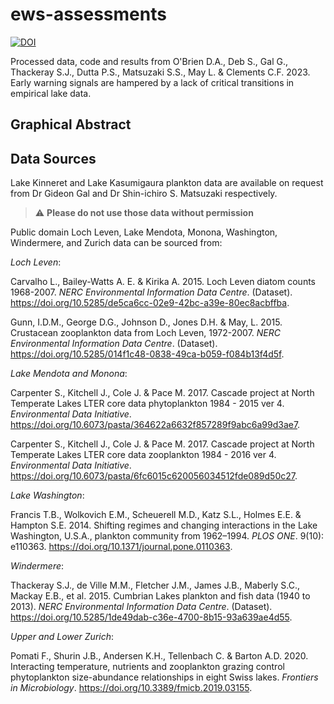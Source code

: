 # ews-assessments
[![DOI](https://zenodo.org/badge/555307206.svg)](https://zenodo.org/badge/latestdoi/555307206)

Processed data, code and results from O'Brien D.A., Deb S., Gal G., Thackeray S.J., Dutta P.S., Matsuzaki S.S., May L. & Clements C.F. 2023. Early warning signals are hampered by a lack of critical transitions in empirical lake data.

## Graphical Abstract

## Data Sources
Lake Kinneret and Lake Kasumigaura plankton data are available on request from Dr Gideon Gal and Dr Shin-ichiro S. Matsuzaki respectively. 
> :warning: **Please do not use those data without permission**

Public domain Loch Leven, Lake Mendota, Monona, Washington, Windermere, and Zurich data can be sourced from:

*Loch Leven*:

Carvalho L., Bailey-Watts A. E. & Kirika A. 2015. Loch Leven diatom counts 1968-2007. *NERC Environmental Information Data Centre*. (Dataset). https://doi.org/10.5285/de5ca6cc-02e9-42bc-a39e-80ec8acbffba.

Gunn, I.D.M., George D.G., Johnson D., Jones D.H. & May, L. 2015. Crustacean zooplankton data from Loch Leven, 1972-2007. *NERC Environmental Information Data Centre*. (Dataset). https://doi.org/10.5285/014f1c48-0838-49ca-b059-f084b13f4d5f.

*Lake Mendota and Monona*: 

Carpenter S., Kitchell J., Cole  J. & Pace M. 2017. Cascade project at North Temperate Lakes LTER core data phytoplankton 1984 - 2015 ver 4. *Environmental Data Initiative*. https://doi.org/10.6073/pasta/364622a6632f857289f9abc6a99d3ae7.

Carpenter S., Kitchell J., Cole  J. & Pace M. 2017. Cascade project at North Temperate Lakes LTER core data zooplankton 1984 -    2016 ver 4. *Environmental Data Initiative*. https://doi.org/10.6073/pasta/6fc6015c620056034512fde089d50c27.

*Lake Washington*: 

Francis T.B., Wolkovich E.M., Scheuerell M.D., Katz S.L., Holmes E.E. & Hampton S.E. 2014. Shifting regimes and changing interactions in the Lake Washington, U.S.A., plankton community from 1962–1994. *PLOS ONE*. 9(10): e110363. https://doi.org/10.1371/journal.pone.0110363.

*Windermere*: 

Thackeray S.J., de Ville M.M., Fletcher J.M., James J.B., Maberly S.C., Mackay E.B., et al. 2015. Cumbrian Lakes plankton and fish data (1940 to 2013). *NERC Environmental Information Data Centre*. (Dataset). https://doi.org/10.5285/1de49dab-c36e-4700-8b15-93a639ae4d55.

*Upper and Lower Zurich*: 

Pomati F., Shurin J.B., Andersen K.H., Tellenbach C. & Barton A.D. 2020. Interacting temperature, nutrients and zooplankton grazing control phytoplankton size-abundance relationships in eight Swiss lakes. *Frontiers in Microbiology*. https://doi.org/10.3389/fmicb.2019.03155.
